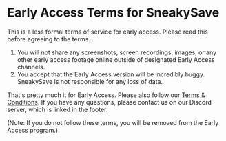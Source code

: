 # Early Access Terms for SneakySave

This is a less formal terms of service for early access. Please read this before agreeing to the terms.

1. You will not share any screenshots, screen recordings, images, or any other early access footage online outside of designated Early Access channels.
2. You accept that the Early Access version will be incredibly buggy. SneakySave is not responsible for any loss of data.

That's pretty much it for Early Access. Please also follow our [Terms & Conditions](/help/terms). If you have any questions, please contact us on our Discord server, which is linked in the footer.

(Note: If you do not follow these terms, you will be removed from the Early Access program.)
